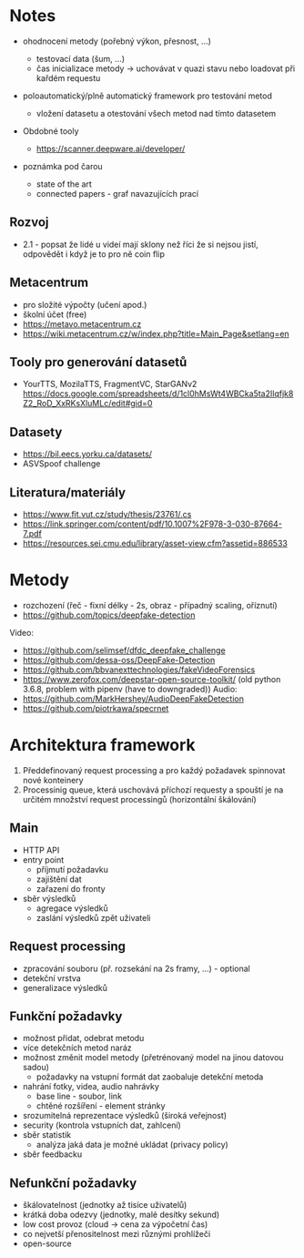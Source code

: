 # Notes
- ohodnocení metody (pořebný výkon, přesnost, ...)
    - testovací data (šum, ...)
    - čas inicializace metody -> uchovávat v quazi stavu nebo loadovat při kařdém requestu       
- poloautomatický/plně automatický framework pro testování metod
    - vložení datasetu a otestování všech metod nad tímto datasetem

- Obdobné tooly
    - https://scanner.deepware.ai/developer/

- poznámka pod čarou
    - state of the art
    - connected papers - graf navazujících prací

## Rozvoj
- 2.1 - popsat že lidé u videí mají sklony než říci že si nejsou jistí, odpovědět i když je to pro ně coin flip

## Metacentrum
- pro složité výpočty (učení apod.)
- školní účet (free)
- https://metavo.metacentrum.cz
- https://wiki.metacentrum.cz/w/index.php?title=Main_Page&setlang=en

## Tooly pro generování datasetů
- YourTTS, MozilaTTS, FragmentVC, StarGANv2
https://docs.google.com/spreadsheets/d/1cl0hMsWt4WBCka5ta2Ilqfjk8Z2_RoD_XxRKsXluMLc/edit#gid=0

## Datasety
- https://bil.eecs.yorku.ca/datasets/
- ASVSpoof challenge

## Literatura/materiály
- https://www.fit.vut.cz/study/thesis/23761/.cs
- https://link.springer.com/content/pdf/10.1007%2F978-3-030-87664-7.pdf
- https://resources.sei.cmu.edu/library/asset-view.cfm?assetid=886533

# Metody
- rozchození (řeč - fixní délky - 2s, obraz - případný scaling, oříznutí)
- https://github.com/topics/deepfake-detection

Video:
- https://github.com/selimsef/dfdc_deepfake_challenge
- https://github.com/dessa-oss/DeepFake-Detection
- https://github.com/bbvanexttechnologies/fakeVideoForensics
- https://www.zerofox.com/deepstar-open-source-toolkit/ (old python 3.6.8, problem with pipenv (have to downgraded))
Audio:
- https://github.com/MarkHershey/AudioDeepFakeDetection
- https://github.com/piotrkawa/specrnet


# Architektura framework
1. Předdefinovaný request processing a pro každý požadavek spinnovat nové konteinery
2. Processinig queue, která uschovává příchozí requesty a spouští je na určitém množství request processingů (horizontální škálování)

## Main
- HTTP API
- entry point
    - příjmutí požadavku
    - zajištění dat
    - zařazení do fronty
- sběr výsledků
    - agregace výsledků
    - zaslání výsledků zpět uživateli

## Request processing    
- zpracování souboru (př. rozsekání na 2s framy, ...) - optional
- detekční vrstva
- generalizace výsledků

## Funkční požadavky
- možnost přidat, odebrat metodu
- více detekčních metod naráz
- možnost změnit model metody (přetrénovaný model na jinou datovou sadou)
    - požadavky na vstupní formát dat zaobaluje detekční metoda
- nahrání fotky, videa, audio nahrávky 
    - base line - soubor, link
    - chtěné rozšíření - element stránky
- srozumitelná reprezentace výsledků (široká veřejnost)
- security (kontrola vstupních dat, zahlcení)
- sběr statistik
    - analýza jaká data je možné ukládat (privacy policy)
- sběr feedbacku

## Nefunkční požadavky
- škálovatelnost (jednotky až tisíce uživatelů)
- krátká doba odezvy (jednotky, malé desítky sekund)
- low cost provoz (cloud -> cena za výpočetní čas)
- co nejvetší přenositelnost mezi různými prohlížeči
- open-source